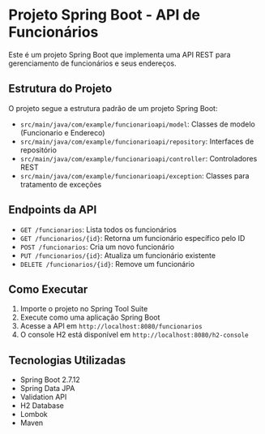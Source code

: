 # Projeto Spring Boot - API de Funcionários

Este é um projeto Spring Boot que implementa uma API REST para gerenciamento de funcionários e seus endereços.

## Estrutura do Projeto

O projeto segue a estrutura padrão de um projeto Spring Boot:

- `src/main/java/com/example/funcionarioapi/model`: Classes de modelo (Funcionario e Endereco)
- `src/main/java/com/example/funcionarioapi/repository`: Interfaces de repositório
- `src/main/java/com/example/funcionarioapi/controller`: Controladores REST
- `src/main/java/com/example/funcionarioapi/exception`: Classes para tratamento de exceções

## Endpoints da API

- `GET /funcionarios`: Lista todos os funcionários
- `GET /funcionarios/{id}`: Retorna um funcionário específico pelo ID
- `POST /funcionarios`: Cria um novo funcionário
- `PUT /funcionarios/{id}`: Atualiza um funcionário existente
- `DELETE /funcionarios/{id}`: Remove um funcionário

## Como Executar

1. Importe o projeto no Spring Tool Suite
2. Execute como uma aplicação Spring Boot
3. Acesse a API em `http://localhost:8080/funcionarios`
4. O console H2 está disponível em `http://localhost:8080/h2-console`

## Tecnologias Utilizadas

- Spring Boot 2.7.12
- Spring Data JPA
- Validation API
- H2 Database
- Lombok
- Maven

